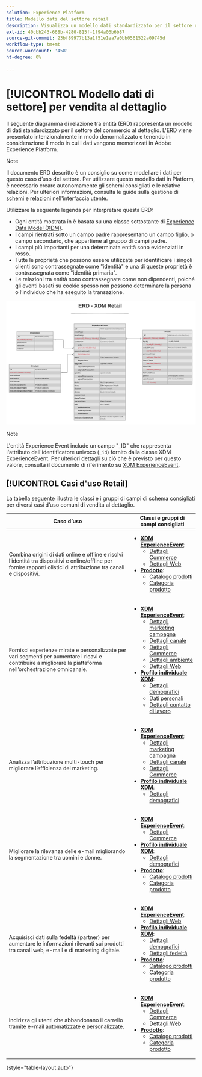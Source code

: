 ```yaml
---
solution: Experience Platform
title: Modello dati del settore retail
description: Visualizza un modello dati standardizzato per il settore retail, compatibile con Experience Data Model (XDM) per l’utilizzo in Adobe Experience Platform.
exl-id: 40cbb243-668b-4280-815f-1f94a06b6b87
source-git-commit: 23bf89977b13a1f51e1ea7a0bb0561522a09745d
workflow-type: tm+mt
source-wordcount: '458'
ht-degree: 0%

---
```


# [!UICONTROL Modello dati di settore] per vendita al dettaglio

Il seguente diagramma di relazione tra entità (ERD) rappresenta un modello di dati standardizzato per il settore del commercio al dettaglio. L&#39;ERD viene presentato intenzionalmente in modo denormalizzato e tenendo in considerazione il modo in cui i dati vengono memorizzati in Adobe Experience Platform.

>[!NOTE]
>
>Il documento ERD descritto è un consiglio su come modellare i dati per questo caso d’uso del settore. Per utilizzare questo modello dati in Platform, è necessario creare autonomamente gli schemi consigliati e le relative relazioni. Per ulteriori informazioni, consulta le guide sulla gestione di [schemi](../../ui/resources/schemas.md) e [relazioni](../../tutorials/relationship-ui.md) nell&#39;interfaccia utente.

Utilizzare la seguente legenda per interpretare questa ERD:

* Ogni entità mostrata in è basata su una classe sottostante di [Experience Data Model (XDM)](../composition.md#class).
* I campi rientrati sotto un campo padre rappresentano un campo figlio, o campo secondario, che appartiene al gruppo di campi padre.
* I campi più importanti per una determinata entità sono evidenziati in rosso.
* Tutte le proprietà che possono essere utilizzate per identificare i singoli clienti sono contrassegnate come &quot;identità&quot; e una di queste proprietà è contrassegnata come &quot;identità primaria&quot;.
* Le relazioni tra entità sono contrassegnate come non dipendenti, poiché gli eventi basati su cookie spesso non possono determinare la persona o l’individuo che ha eseguito la transazione.

![Un esempio di ERD per un modello dati del settore retail](../../images/industries/retail.png)

>[!NOTE]
>
>L&#39;entità Experience Event include un campo &quot;_ID&quot; che rappresenta l&#39;attributo dell&#39;identificatore univoco (`_id`) fornito dalla classe XDM ExperienceEvent. Per ulteriori dettagli su ciò che è previsto per questo valore, consulta il documento di riferimento su [XDM ExperienceEvent](../../classes/experienceevent.md).

## [!UICONTROL Casi d&#39;uso Retail]

La tabella seguente illustra le classi e i gruppi di campi di schema consigliati per diversi casi d’uso comuni di vendita al dettaglio.

| Caso d’uso | Classi e gruppi di campi consigliati |
| --- | --- |
| Combina origini di dati online e offline e risolvi l’identità tra dispositivi e online/offline per fornire rapporti olistici di attribuzione tra canali e dispositivi. | <ul><li>**[XDM ExperienceEvent](../../classes/experienceevent.md)**:<ul><li>[Dettagli Commerce](../../field-groups/event/commerce-details.md)</li><li>[Dettagli Web](../../field-groups/event/web-details.md)</li></ul></li><li>**[Prodotto](../../classes/product.md)**:<ul><li>[Catalogo prodotti](../../field-groups/product/product-catalog.md)</li><li>[Categoria prodotto](../../field-groups/product/product-category.md)</li></ul></li></ul> |
| Fornisci esperienze mirate e personalizzate per vari segmenti per aumentare i ricavi e contribuire a migliorare la piattaforma nell’orchestrazione omnicanale. | <ul><li>**[XDM ExperienceEvent](../../classes/experienceevent.md)**:<ul><li>[Dettagli marketing campagna](../../field-groups/event/campaign-marketing-details.md)</li><li>[Dettagli canale](../../field-groups/event/channel-details.md)</li><li>[Dettagli Commerce](../../field-groups/event/commerce-details.md)</li><li>[Dettagli ambiente](../../field-groups/event/environment-details.md)</li><li>[Dettagli Web](../../field-groups/event/web-details.md)</li></ul></li><li>**[Profilo individuale XDM](../../classes/individual-profile.md)**:<ul><li>[Dettagli demografici](../../field-groups/profile/demographic-details.md)</li><li>[Dati personali](../../field-groups/profile/personal-contact-details.md)</li><li>[Dettagli contatto di lavoro](../../field-groups/profile/work-contact-details.md)</li></ul></li></ul> |
| Analizza l’attribuzione multi-touch per migliorare l’efficienza del marketing. | <ul><li>**[XDM ExperienceEvent](../../classes/experienceevent.md)**:<ul><li>[Dettagli marketing campagna](../../field-groups/event/campaign-marketing-details.md)</li><li>[Dettagli canale](../../field-groups/event/channel-details.md)</li><li>[Dettagli Commerce](../../field-groups/event/commerce-details.md)</li></ul></li><li>**[Profilo individuale XDM](../../classes/individual-profile.md)**:<ul><li>[Dettagli demografici](../../field-groups/profile/demographic-details.md)</li></ul></li></ul> |
| Migliorare la rilevanza delle e-mail migliorando la segmentazione tra uomini e donne. | <ul><li>**[XDM ExperienceEvent](../../classes/experienceevent.md)**:<ul><li>[Dettagli Commerce](../../field-groups/event/commerce-details.md)</li></ul></li><li>**[Profilo individuale XDM](../../classes/individual-profile.md)**:<ul><li>[Dettagli demografici](../../field-groups/profile/demographic-details.md)</li></ul></li><li>**[Prodotto](../../classes/product.md)**:<ul><li>[Catalogo prodotti](../../field-groups/product/product-catalog.md)</li><li>[Categoria prodotto](../../field-groups/product/product-category.md)</li></ul></li></ul> |
| Acquisisci dati sulla fedeltà (partner) per aumentare le informazioni rilevanti sui prodotti tra canali web, e-mail e di marketing digitale. | <ul><li>**[XDM ExperienceEvent](../../classes/experienceevent.md)**:<ul><li>[Dettagli Web](../../field-groups/event/web-details.md)</li></ul></li><li>**[Profilo individuale XDM](../../classes/individual-profile.md)**:<ul><li>[Dettagli demografici](../../field-groups/profile/demographic-details.md)</li><li>[Dettagli fedeltà](../../field-groups/profile/loyalty-details.md)</li></ul></li><li>**[Prodotto](../../classes/product.md)**:<ul><li>[Catalogo prodotti](../../field-groups/product/product-catalog.md)</li><li>[Categoria prodotto](../../field-groups/product/product-category.md)</li></ul></li></ul> |
| Indirizza gli utenti che abbandonano il carrello tramite e-mail automatizzate e personalizzate. | <ul><li>**[XDM ExperienceEvent](../../classes/experienceevent.md)**:<ul><li>[Dettagli Commerce](../../field-groups/event/commerce-details.md)</li><li>[Dettagli Web](../../field-groups/event/web-details.md)</li></ul></li><li>**[Prodotto](../../classes/product.md)**:<ul><li>[Catalogo prodotti](../../field-groups/product/product-catalog.md)</li><li>[Categoria prodotto](../../field-groups/product/product-category.md)</li></ul></li></ul> |

{style="table-layout:auto"}
